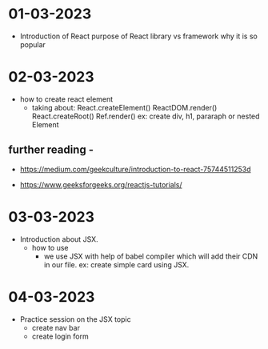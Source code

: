 # 01-03-2023
- Introduction of React
   purpose of React
   library vs framework
   why it is so popular

# 02-03-2023
- how to create react element
   - taking about:
      React.createElement()
      ReactDOM.render()
      React.createRoot()
      Ref.render()
    ex: create div, h1, pararaph or nested Element

## further reading -
- https://medium.com/geekculture/introduction-to-react-75744511253d

- https://www.geeksforgeeks.org/reactjs-tutorials/


# 03-03-2023
- Introduction about JSX.
   - how to use
      - we use JSX with help of babel compiler which will add their CDN in our file.
   ex: create simple card using JSX.

# 04-03-2023
- Practice session on the JSX topic
   - create nav bar
   - create login form


#


#


#


#


#


#
